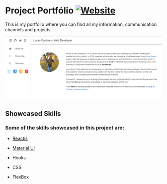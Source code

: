 # Project Portfólio  [![Website](https://img.shields.io/website?url=https%3A%2F%2Flucass-martinss.github.io%2Fbusca-cep%2F)](https://lucass-martinss.github.io/)



This is my portfolio where you can find all my information, communication channels and projects.

![](./public/imagemportifolio.png)



## Showcased Skills
### Some of the skills showcased in this project are:

* [Reactjs](https://github.com/facebook/create-react-app)

* [Material UI](https://github.com/mui/material-ui)

* Hooks

* CSS

* FlexBox
